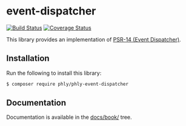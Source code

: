 # event-dispatcher

[![Build Status](https://secure.travis-ci.org/phly/phly-event-dispatcher.svg?branch=master)](https://secure.travis-ci.org/phly/phly-event-dispatcher)
[![Coverage Status](https://coveralls.io/repos/github/phly/phly-event-dispatcher/badge.svg?branch=master)](https://coveralls.io/github/phly/phly-event-dispatcher?branch=master)

This library provides an implementation of [PSR-14 (Event Dispatcher)](https://www.php-fig.org/psr/psr-14/).

## Installation

Run the following to install this library:

```bash
$ composer require phly/phly-event-dispatcher
```

## Documentation

Documentation is available in the [docs/book/](docs/book/) tree.
